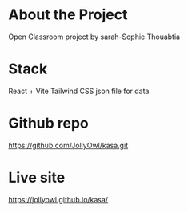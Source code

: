 # About the Project 

Open Classroom project by sarah-Sophie Thouabtia

# Stack

React + Vite 
Tailwind CSS 
json file for data

# Github repo
https://github.com/JollyOwl/kasa.git

# Live site
https://jollyowl.github.io/kasa/

